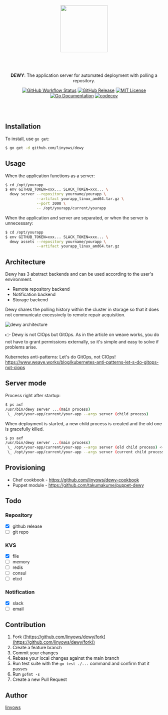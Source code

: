 <p align="center"><br><br>
  <img src="https://github.com/linyows/dewy/raw/main/misc/dewy-logo.png" width="150"><br><br><br><br>
</p>

<p align="center">
  <strong>DEWY</strong>: The application server for automated deployment with polling a repository.
</p>

<p align="center">
  <a href="https://github.com/linyows/dewy/actions/workflows/test.yml"><img alt="GitHub Workflow Status" src="https://img.shields.io/github/workflow/status/linyows/dewy/Test?label=Test&style=for-the-badge"></a>
  <a href="https://github.com/linyows/dewy/releases"><img src="http://img.shields.io/github/release/linyows/dewy.svg?style=for-the-badge" alt="GitHub Release"></a>
  <a href="https://github.com/linyows/dewy/blob/main/LICENSE"><img src="http://img.shields.io/badge/license-MIT-blue.svg?style=for-the-badge" alt="MIT License"></a>
  <a href="http://godoc.org/github.com/linyows/dewy"><img src="http://img.shields.io/badge/go-documentation-blue.svg?style=for-the-badge" alt="Go Documentation"></a>
  <a href="https://codecov.io/gh/linyows/dewy"> <img src="https://img.shields.io/codecov/c/github/linyows/dewy.svg?style=for-the-badge" alt="codecov"></a>
</p><br><br>

Installation
------------

To install, use `go get`:

```sh
$ go get -d github.com/linyows/dewy
```

Usage
-----

When the application functions as a server:

```sh
$ cd /opt/yourapp
$ env GITHUB_TOKEN=xxx... SLACK_TOKEN=xxx... \
  dewy server --repository yourname/yourapp \
              --artifact yourapp_linux_amd64.tar.gz \
              --port 3000 \
              -- /opt/yourapp/current/yourapp
```

When the application and server are separated, or when the server is unnecessary:

```sh
$ cd /opt/yourapp
$ env GITHUB_TOKEN=xxx... SLACK_TOKEN=xxx... \
  dewy assets --repository yourname/yourapp \
              --artifact yourapp_linux_amd64.tar.gz
```

Architecture
---

Dewy has 3 abstract backends and can be used according to the user's environment.

- Remote repository backend
- Notification backend
- Storage backend

Dewy shares the polling history within the cluster in storage so that it does not communicate excessively to remote repair acquisition.

![dewy architecture](https://github.com/linyows/dewy/raw/main/misc/dewy-architecture.png)

👉 Dewy is not CIOps but GitOps. As in the article on weave works, you do not have to grant permissions externally, so it's simple and easy to solve if problems arise.

Kubernetes anti-patterns: Let's do GitOps, not CIOps!  
https://www.weave.works/blog/kubernetes-anti-patterns-let-s-do-gitops-not-ciops

Server mode
---

Process right after startup:

```sh
$ ps axf
/usr/bin/dewy server ...(main process)
 \_ /opt/your-app/current/your-app --args server (child process)
 ```

When deployment is started, a new child process is created and the old one is gracefully killed.

```sh
$ ps axf
/usr/bin/dewy server ...(main process)
 \_ /opt/your-app/current/your-app --args server (old child process) <-- kill
 \_ /opt/your-app/current/your-app --args server (current child process)
 ```

Provisioning
---

- Chef cookbook - https://github.com/linyows/dewy-cookbook
- Puppet module - https://github.com/takumakume/puppet-dewy

Todo
----

### Repository

- [x] github release
- [ ] git repo

### KVS

- [x] file
- [ ] memory
- [ ] redis
- [ ] consul
- [ ] etcd

### Notification

- [x] slack
- [ ] email

Contribution
------------

1. Fork ([https://github.com/linyows/dewy/fork](https://github.com/linyows/dewy/fork))
1. Create a feature branch
1. Commit your changes
1. Rebase your local changes against the main branch
1. Run test suite with the `go test ./...` command and confirm that it passes
1. Run `gofmt -s`
1. Create a new Pull Request

Author
------

[linyows](https://github.com/linyows)
